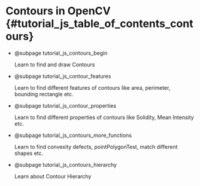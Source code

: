 Contours in OpenCV {#tutorial_js_table_of_contents_contours}
==================

-   @subpage tutorial_js_contours_begin

    Learn to find and draw Contours

-   @subpage tutorial_js_contour_features

    Learn
    to find different features of contours like area, perimeter, bounding rectangle etc.

-   @subpage tutorial_js_contour_properties

    Learn
    to find different properties of contours like Solidity, Mean Intensity etc.

-   @subpage tutorial_js_contours_more_functions

    Learn
    to find convexity defects, pointPolygonTest, match different shapes etc.

-   @subpage tutorial_js_contours_hierarchy

    Learn
    about Contour Hierarchy
